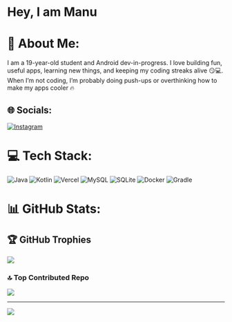 # Hey, I am Manu

# 💫 About Me:
I am a 19-year-old student and Android dev-in-progress. I love building fun, useful apps, learning new things, and keeping my coding streaks alive 😏💻. When I’m not coding, I’m probably doing push-ups or overthinking how to make my apps cooler 🔥


## 🌐 Socials:
[![Instagram](https://img.shields.io/badge/Instagram-%23E4405F.svg?logo=Instagram&logoColor=white)](https://instagram.com/_azaral) 

# 💻 Tech Stack:
![Java](https://img.shields.io/badge/java-%23ED8B00.svg?style=for-the-badge&logo=openjdk&logoColor=white) ![Kotlin](https://img.shields.io/badge/kotlin-%237F52FF.svg?style=for-the-badge&logo=kotlin&logoColor=white) ![Vercel](https://img.shields.io/badge/vercel-%23000000.svg?style=for-the-badge&logo=vercel&logoColor=white) ![MySQL](https://img.shields.io/badge/mysql-4479A1.svg?style=for-the-badge&logo=mysql&logoColor=white) ![SQLite](https://img.shields.io/badge/sqlite-%2307405e.svg?style=for-the-badge&logo=sqlite&logoColor=white) ![Docker](https://img.shields.io/badge/docker-%230db7ed.svg?style=for-the-badge&logo=docker&logoColor=white) ![Gradle](https://img.shields.io/badge/Gradle-02303A.svg?style=for-the-badge&logo=Gradle&logoColor=white)
# 📊 GitHub Stats:


## 🏆 GitHub Trophies
![](https://github-profile-trophy.vercel.app/?username=manu-paul20&theme=radical&no-frame=false&no-bg=true&margin-w=4)

### 🔝 Top Contributed Repo
![](https://github-contributor-stats.vercel.app/api?username=manu-paul20&limit=5&theme=dark&combine_all_yearly_contributions=true)

---
[![](https://visitcount.itsvg.in/api?id=manu-paul20&icon=2&color=0)](https://visitcount.itsvg.in)

<!-- Proudly created with GPRM ( https://gprm.itsvg.in ) -->
